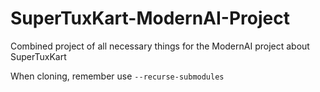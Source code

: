 # SuperTuxKart-ModernAI-Project
Combined project of all necessary things for the ModernAI project about SuperTuxKart

When cloning, remember use ```--recurse-submodules```
